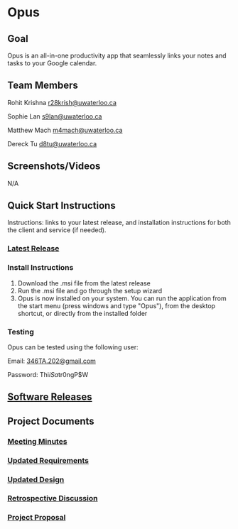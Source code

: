 # Opus

## Goal
Opus is an all-in-one productivity app that seamlessly links your notes and tasks to your Google calendar.

## Team Members
Rohit Krishna r28krish@uwaterloo.ca

Sophie Lan s9lan@uwaterloo.ca

Matthew Mach m4mach@uwaterloo.ca

Dereck Tu d8tu@uwaterloo.ca

## Screenshots/Videos
N/A
## Quick Start Instructions
Instructions: links to your latest release,
and installation instructions for both the client and service (if needed).

### [Latest Release](https://git.uwaterloo.ca/d8tu/cs346-team-202-project/-/tree/main/releases/v1.1.0?ref_type=heads)

### Install Instructions
1. Download the .msi file from the latest release
2. Run the .msi file and go through the setup wizard
3. Opus is now installed on your system. You can run the application from the start menu (press windows and type "Opus"), from the desktop shortcut, or directly from the installed folder

### Testing
Opus can be tested using the following user:

Email: 346TA.202@gmail.com

Password: Thi$iSa$tr0ngP$W

## [Software Releases](https://git.uwaterloo.ca/d8tu/cs346-team-202-project/-/wikis/Releases)

## Project Documents
### [Meeting Minutes](https://git.uwaterloo.ca/d8tu/cs346-team-202-project/-/tree/main/meeting-minutes?ref_type=heads)
### [Updated Requirements](https://git.uwaterloo.ca/d8tu/cs346-team-202-project/-/wikis/Updated-Requirements)
### [Updated Design](https://git.uwaterloo.ca/d8tu/cs346-team-202-project/-/wikis/Design)
### [Retrospective Discussion](https://git.uwaterloo.ca/d8tu/cs346-team-202-project/-/wikis/Retrospective-Discussion)
### [Project Proposal](https://git.uwaterloo.ca/d8tu/cs346-team-202-project/-/wikis/Project-Proposal)
